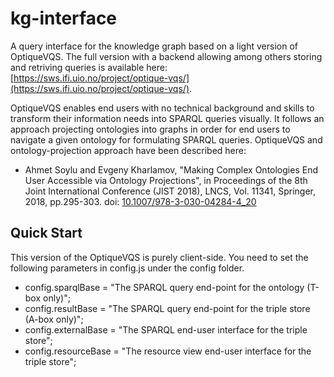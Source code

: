 # kg-interface
A query interface for the knowledge graph based on a light version of OptiqueVQS. The full version with a backend allowing among others storing and retriving queries is available here:  [https://sws.ifi.uio.no/project/optique-vqs/](https://sws.ifi.uio.no/project/optique-vqs/).

OptiqueVQS enables end users with no technical background and skills to transform their information needs into SPARQL queries visually. It follows an approach projecting ontologies into graphs in order for end users to navigate a given ontology for formulating SPARQL queries. OptiqueVQS and ontology-projection approach have been described here:

- Ahmet Soylu and Evgeny Kharlamov, "Making Complex Ontologies End User Accessible via Ontology Projections", in Proceedings of the 8th Joint International Conference (JIST 2018), LNCS, Vol. 11341, Springer, 2018, pp.295-303. doi: [10.1007/978-3-030-04284-4_20](https://doi.org/10.1007/978-3-030-04284-4_20)


## Quick Start
This version of the OptiqueVQS is purely client-side. You need to set the following parameters in config.js under the config folder. 

- config.sparqlBase = "The SPARQL query end-point for the ontology (T-box only)";
- config.resultBase = "The SPARQL query end-point for the triple store (A-box only)";
- config.externalBase = "The SPARQL end-user interface for the triple store";
- config.resourceBase = "The resource view end-user interface for the triple store";

